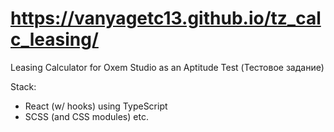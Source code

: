 # https://vanyagetc13.github.io/tz_calc_leasing/

Leasing Calculator for Oxem Studio as an Aptitude Test (Тестовое задание)

Stack:
  - React (w/ hooks) using TypeScript
  - SCSS (and CSS modules)
  etc.
